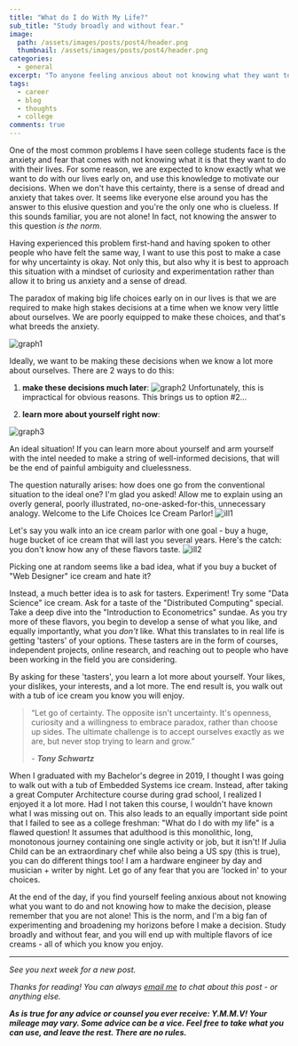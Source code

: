 ```yaml
---
title: "What do I do With My Life?"
sub_title: "Study broadly and without fear."
image: 
  path: /assets/images/posts/post4/header.png
  thumbnail: /assets/images/posts/post4/header.png
categories:
  - general
excerpt: "To anyone feeling anxious about not knowing what they want to do with their lives"
tags:
  - career
  - blog
  - thoughts
  - college
comments: true
---
```

One of the most common problems I have seen college students face is the anxiety and fear that comes with not knowing what it is that they want to do with their lives. For some reason, we are expected to know exactly what we want to do with our lives early on, and use this knowledge to motivate our decisions. When we don't have this certainty, there is a sense of dread and anxiety that takes over. It seems like everyone else around you has the answer to this elusive question and you're the only one who is clueless. If this sounds familiar, you are not alone! In fact, not knowing the answer to this question *is the norm*.

Having experienced this problem first-hand and having spoken to other people who have felt the same way, I want to use this post to make a case for why uncertainty is okay. Not only this, but also why it is best to approach this situation with a mindset of curiosity and experimentation rather than allow it to bring us anxiety and a sense of dread. 

The paradox of making big life choices early on in our lives is that we are required to make high stakes decisions at a time when we know very little about ourselves. We are poorly equipped to make these choices, and that's what breeds the anxiety. 

![graph1](/assets/images/posts/post4/g1.png)

Ideally, we want to be making these decisions when we know a lot more about ourselves. There are 2 ways to do this:

1. **make these decisions much later**: ![graph2](/assets/images/posts/post4/g2.png) Unfortunately, this is impractical for obvious reasons. This brings us to option #2...

2. **learn more about yourself right now**:

![graph3](/assets/images/posts/post4/g3.png)


An ideal situation! If you can learn more about yourself and arm yourself with the intel needed to make a string of well-informed decisions, that will be the end of painful ambiguity and cluelessness. 

The question naturally arises: how does one go from the conventional situation to the ideal one? I'm glad you asked! Allow me to explain using an overly general, poorly illustrated, no-one-asked-for-this, unnecessary analogy. Welcome to the Life Choices Ice Cream Parlor! ![ill1](/assets/images/posts/post4/ill1.png)


Let's say you walk into an ice cream parlor with one goal - buy a huge, huge bucket of ice cream that will last you several years. Here's the catch: you don't know how any of these flavors taste. ![ill2](/assets/images/posts/post4/ill2.png)

Picking one at random seems like a bad idea, what if you buy a bucket of "Web Designer" ice cream and hate it? 

Instead, a much better idea is to ask for tasters. Experiment! Try some "Data Science" ice cream. Ask for a taste of the "Distributed Computing" special. Take a deep dive into the "Introduction to Econometrics" sundae. As you try more of these flavors, you begin to develop a sense of what you like, and equally importantly, what you *don't* like. What this translates to in real life is getting 'tasters' of your options. These tasters are in the form of courses, independent projects, online research, and reaching out to people who have been working in the field you are considering.  

By asking for these 'tasters', you learn a lot more about yourself. Your likes, your dislikes, your interests, and a lot more. The end result is, you walk out with a tub of ice cream you know you will enjoy. 

> “Let go of certainty. The opposite isn't uncertainty. It's openness, curiosity and a willingness to embrace paradox, rather than choose up sides. The ultimate challenge is to accept ourselves exactly as we are, but never stop trying to learn and grow.”
>
> *- **Tony Schwartz***

When I graduated with my Bachelor's degree in 2019, I thought I was going to walk out with a tub of Embedded Systems ice cream. Instead, after taking a great Computer Architecture course during grad school, I realized I enjoyed it a lot more. Had I not taken this course, I wouldn't have known what I was missing out on. This also leads to an equally important side point that I failed to see as a college freshman: "What do I do with my life" is a flawed question! It assumes that adulthood is this monolithic, long, monotonous journey containing one single activity or job, but it isn't! If Julia Child can be an extraordinary chef while also being a US spy (this is true), you can do different things too! I am a hardware engineer by day and musician + writer by night. Let go of any fear that you are 'locked in' to your choices. 

At the end of the day, if you find yourself feeling anxious about not knowing what you want to do and not knowing how to make the decision, please remember that you are not alone! This is the norm, and I'm a big fan of experimenting and broadening my horizons before I make a decision. Study broadly and without fear, and you will end up with multiple flavors of ice creams - all of which you know you enjoy.

---

 *See you next week for a new post.*

 *Thanks for reading! You can always [email me](mailto:parthswat@gmail.com) to chat about this post - or anything else.*

 ***As is true for any advice or counsel you ever receive: Y.M.M.V! Your mileage may vary. Some advice can be a vice. Feel free to take what you can use, and leave the rest. There are no rules.***
